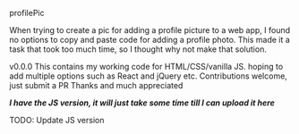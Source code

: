 profilePic

When trying to create a pic for adding a profile picture to a web app, I found no options to copy and paste code for adding a profile photo. This made it a task that took too much time, so I thought why not make that solution. 

v0.0.0
This contains my working code for HTML/CSS/vanilla JS.
hoping to add multiple options such as React and jQuery etc. Contributions welcome, just submit a PR Thanks and much appreciated

***I have the JS version, it will just take some time till I can upload it here***

TODO: Update JS version
